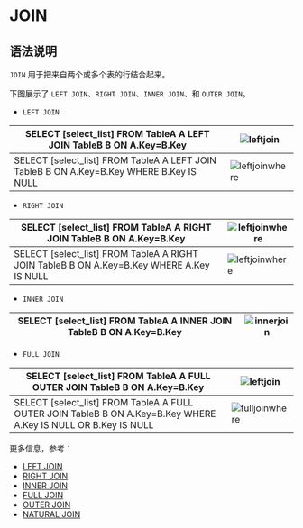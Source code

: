 # **JOIN**

## **语法说明**

``JOIN`` 用于把来自两个或多个表的行结合起来。

下图展示了 ``LEFT JOIN``、``RIGHT JOIN``、``INNER JOIN``、和 ``OUTER JOIN``。

- ``LEFT JOIN``

|SELECT [select_list] FROM TableA A LEFT JOIN TableB B ON A.Key=B.Key|![leftjoin](https://community-shared-data-1308875761.cos.ap-beijing.myqcloud.com/artwork/docs/reference/left_join.png)|
|---|---|
|SELECT [select_list] FROM TableA A LEFT JOIN TableB B ON A.Key=B.Key WHERE B.Key IS NULL|![leftjoinwhere](https://community-shared-data-1308875761.cos.ap-beijing.myqcloud.com/artwork/docs/reference/left_join_where.png)|

- ``RIGHT JOIN``

|SELECT [select_list] FROM TableA A RIGHT JOIN TableB B ON A.Key=B.Key|![leftjoinwhere](https://community-shared-data-1308875761.cos.ap-beijing.myqcloud.com/artwork/docs/reference/right_join.png)|
|---|---|
|SELECT [select_list] FROM TableA A RIGHT JOIN TableB B ON A.Key=B.Key WHERE A.Key IS NULL|![leftjoinwhere](https://community-shared-data-1308875761.cos.ap-beijing.myqcloud.com/artwork/docs/reference/right_join_where.png)|

- ``INNER JOIN``

|SELECT [select_list] FROM TableA A INNER JOIN TableB B ON A.Key=B.Key|![innerjoin](https://community-shared-data-1308875761.cos.ap-beijing.myqcloud.com/artwork/docs/reference/inner_join.png)|
|---|---|

- ``FULL JOIN``

|SELECT [select_list] FROM TableA A FULL OUTER JOIN TableB B ON A.Key=B.Key|![leftjoin](https://community-shared-data-1308875761.cos.ap-beijing.myqcloud.com/artwork/docs/reference/full_join.png)|
|---|---|
|SELECT [select_list] FROM TableA A FULL OUTER JOIN TableB B ON A.Key=B.Key WHERE A.Key IS NULL OR B.Key IS NULL|![fulljoinwhere](https://community-shared-data-1308875761.cos.ap-beijing.myqcloud.com/artwork/docs/reference/full_join_where.png)|

更多信息，参考：

- [LEFT JOIN](left-join.md)
- [RIGHT JOIN](right-join.md)
- [INNER JOIN](inner-join.md)
- [FULL JOIN](full-join.md)
- [OUTER JOIN](outer-join.md)
- [NATURAL JOIN](natural-join.md)
